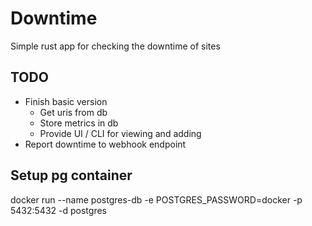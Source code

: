 # Downtime
Simple rust app for checking the downtime of sites

## TODO
- Finish basic version
    - Get uris from db
    - Store metrics in db
    - Provide UI / CLI for viewing and adding
- Report downtime to webhook endpoint

## Setup pg container
docker run --name postgres-db -e POSTGRES_PASSWORD=docker -p 5432:5432 -d postgres
